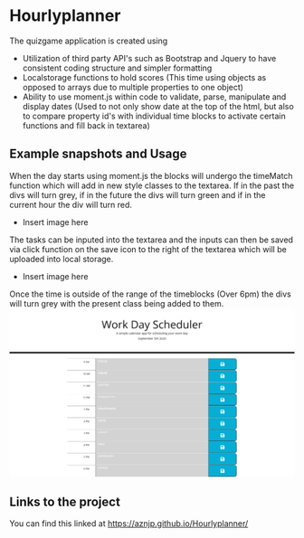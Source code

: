 # Hourlyplanner

The quizgame application is created using 

* Utilization of third party API's such as Bootstrap and Jquery to have
consistent coding structure and simpler formatting 
* Localstorage functions to hold scores (This time using objects as opposed to 
arrays due to multiple properties to one object)
* Ability to use moment.js within code to validate, parse, manipulate and display dates (Used to not only show date at the top of the html, but also to compare property id's with individual time blocks to activate certain functions and fill back in textarea)

## Example snapshots and Usage
When the day starts using moment.js the blocks will undergo the timeMatch function which will add in new style classes to the textarea. If in the past the divs will turn grey, if in the future the divs will turn green and if in the current hour the div will turn red. 

* Insert image here

The tasks can be inputed into the textarea and the inputs can then be saved via click function on the save icon to the right of the textarea which will be uploaded into local storage.

* Insert image here

Once the time is outside of the range of the timeblocks (Over 6pm) the divs will turn grey with the present class being added to them.
<img src = "assets/images/Afterhours.png">


## Links to the project
You can find this linked at https://aznjp.github.io/Hourlyplanner/